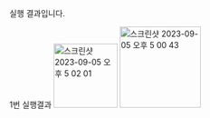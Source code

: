 실행 결과입니다.

1번 실행결과
<img width="113" alt="스크린샷 2023-09-05 오후 5 02 01" src="https://github.com/skwldwld/PP1_Project1/assets/130373396/dd0dc541-c896-4217-af34-04eec516f864">
<img width="143" alt="스크린샷 2023-09-05 오후 5 00 43" src="https://github.com/skwldwld/PP1_Project1/assets/130373396/a3b6c74d-8066-42f2-b1b8-0a4911e12cc4">
